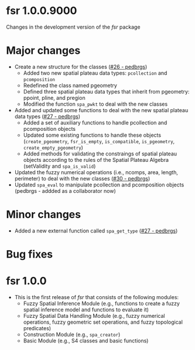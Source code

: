 # fsr 1.0.0.9000

Changes in the development version of the _fsr_ package

# Major changes

- Create a new structure for the classes ([#26 - pedbrgs](https://github.com/accarniel/fsr/pull/26))
  - Added two new spatial plateau data types: `pcollection` and `pcomposition`
  - Redefined the class named pgeometry
  - Defined three spatial plateau data types that inherit from pgeometry: ppoint, pline, and pregion
  - Modified the function `spa_pwkt` to deal with the new classes
- Added and updated some functions to deal with the new spatial plateau data types ([#27 - pedbrgs](https://github.com/accarniel/fsr/pull/27))
  - Added a set of auxiliary functions to handle pcollection and pcomposition objects
  - Updated some existing functions to handle these objects (`create_pgeometry`, `fsr_is_empty`, `is_compatible`, `is_pgeometry`, `create_empty_pgeometry`)  
  - Added methods for validating the constraings of spatial plateau objects according to the rules of the Spatial Plateau Algebra (setValidity and `spa_is_valid`)
- Updated the fuzzy numerical operations (i.e., ncomps, area, length, perimeter) to deal with the new classes ([#30 - pedbrgs](https://github.com/accarniel/fsr/pull/30))
- Updated `spa_eval` to manipulate pcollection and pcomposition objects (pedbrgs -  addded as a collaborator now)

# Minor changes

- Added a new external function called `spa_get_type` ([#27 - pedbrgs](https://github.com/accarniel/fsr/pull/27))

# Bug fixes

# fsr 1.0.0

- This is the first release of _fsr_ that consists of the following modules:
  - Fuzzy Spatial Inference Module (e.g., functions to create a fuzzy spatial inference model and functions to evaluate it)
  - Fuzzy Spatial Data Handling Module (e.g., fuzzy numerical operations, fuzzy geometric set operations, and fuzzy topological predicates)
  - Construction Module (e.g., `spa_creator`)
  - Basic Module (e.g., S4 classes and basic functions)

